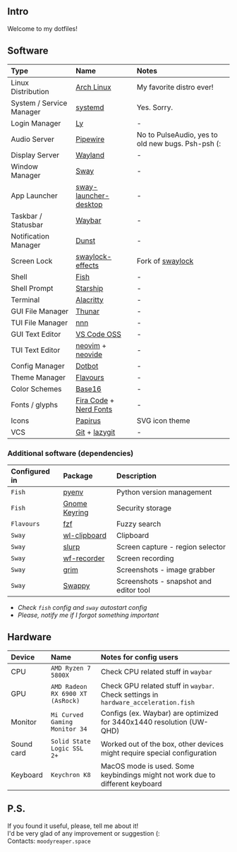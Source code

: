 ## Intro

Welcome to my dotfiles!

## Software

| Type                     | Name                                                                                      | Notes                                                  |
| :----------------------- | :---------------------------------------------------------------------------------------- | :----------------------------------------------------- |
| Linux Distribution       | [Arch Linux](https://archlinux.org)                                                       | My favorite distro ever!                               |
| System / Service Manager | [systemd](https://systemd.io)                                                             | Yes. Sorry.                                            |
| Login Manager            | [Ly](https://github.com/fairyglade/ly)                                                    | -                                                      |
| Audio Server             | [Pipewire](https://pipewire.org)                                                          | No to PulseAudio, yes to old new bugs. Psh-psh (:      |
| Display Server           | [Wayland](https://wayland.freedesktop.org)                                                | -                                                      |
| Window Manager           | [Sway](https://swaywm.org)                                                                | -                                                      |
| App Launcher             | [sway-launcher-desktop](https://github.com/Biont/sway-launcher-desktop)                   | -                                                      |
| Taskbar / Statusbar      | [Waybar](https://github.com/Alexays/Waybar)                                               | -                                                      |
| Notification Manager     | [Dunst](https://dunst-project.org)                                                        | -                                                      |
| Screen Lock              | [swaylock-effects](https://github.com/jirutka/swaylock-effects)                           | Fork of [swaylock](https://github.com/swaywm/swaylock) |
| Shell                    | [Fish](https://fishshell.com)                                                             | -                                                      |
| Shell Prompt             | [Starship](https://starship.rs)                                                           | -                                                      |
| Terminal                 | [Alacritty](https://alacritty.org)                                                        | -                                                      |
| GUI File Manager         | [Thunar](https://docs.xfce.org/xfce/thunar)                                               | -                                                      |
| TUI File Manager         | [nnn](https://github.com/jarun/nnn)                                                       | -                                                      |
| GUI Text Editor          | [VS Code OSS](https://github.com/microsoft/vscode)                                        | -                                                      |
| TUI Text Editor          | [neovim](https://neovim.io) + [neovide](https://neovide.dev)                              | -                                                      |
| Config Manager           | [Dotbot](https://github.com/anishathalye/dotbot)                                          | -                                                      |
| Theme Manager            | [Flavours](https://github.com/Misterio77/flavours)                                        | -                                                      |
| Color Schemes            | [Base16](https://github.com/chriskempson/base16)                                          | -                                                      |
| Fonts / glyphs           | [Fira Code](https://github.com/tonsky/FiraCode) + [Nerd Fonts](https://www.nerdfonts.com) | -                                                      |
| Icons                    | [Papirus](https://github.com/PapirusDevelopmentTeam/papirus-icon-theme)                   | SVG icon theme                                         |
| VCS                      | [Git](https://git-scm.com) + [lazygit](https://github.com/jesseduffield/lazygit)          | -                                                      |

### Additional software (dependencies)

| Configured in | Package                                                       | Description                            |
| :------------ | :------------------------------------------------------------ | :------------------------------------- |
| `Fish`        | [pyenv](https://github.com/pyenv/pyenv)                       | Python version management              |
| `Fish`        | [Gnome Keyring](https://wiki.gnome.org/Projects/GnomeKeyring) | Security storage                       |
| `Flavours`    | [fzf](https://github.com/junegunn/fzf)                        | Fuzzy search                           |
| `Sway`        | [wl-clipboard](https://github.com/bugaevc/wl-clipboard)       | Clipboard                              |
| `Sway`        | [slurp](https://github.com/emersion/slurp)                    | Screen capture - region selector       |
| `Sway`        | [wf-recorder](https://github.com/ammen99/wf-recorder)         | Screen recording                       |
| `Sway`        | [grim](https://github.com/emersion/grim)                      | Screenshots - image grabber            |
| `Sway`        | [Swappy](https://github.com/jtheoof/swappy)                   | Screenshots - snapshot and editor tool |

- _Check `fish` config and `sway` autostart config_
- _Please, notify me if I forgot something important_

## Hardware

| Device     | Name                             | Notes for config users                                                              |
| :--------- | :------------------------------- | :---------------------------------------------------------------------------------- |
| CPU        | `AMD Ryzen 7 5800X`              | Check CPU related stuff in `waybar`                                                 |
| GPU        | `AMD Radeon RX 6900 XT (AsRock)` | Check GPU related stuff in `waybar`. Check settings in `hardware_acceleration.fish` |
| Monitor    | `Mi Curved Gaming Monitor 34`    | Configs (ex. Waybar) are optimized for 3440x1440 resolution (UW-QHD)                |
| Sound card | `Solid State Logic SSL 2+`       | Worked out of the box, other devices might require special configuration            |
| Keyboard   | `Keychron K8`                    | MacOS mode is used. Some keybindings might not work due to different keyboard       |

## P.S.

If you found it useful, please, tell me about it!  
I'd be very glad of any improvement or suggestion (:  
Contacts: `moodyreaper.space`
